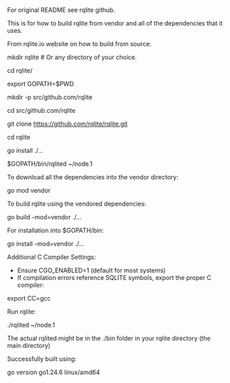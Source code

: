 For original README see rqlite github. 

This is for how to build rqlite from vendor and all of the dependencies that it uses. 



From rqlite.io website on how to build from source: 

mkdir rqlite # Or any directory of your choice.

cd rqlite/

export GOPATH=$PWD

mkdir -p src/github.com/rqlite

cd src/github.com/rqlite

git clone https://github.com/rqlite/rqlite.git

cd rqlite

go install ./...

$GOPATH/bin/rqlited ~/node.1

To download all the dependencies into the vendor directory: 

go mod vendor


To build rqlite using the vendored dependencies: 

go build -mod=vendor ./... 





For installation into $GOPATH/bin: 

go install -mod=vendor ./...




Additional C Compiler Settings: 
- Ensure CGO_ENABLED=1 (default for most systems) 
- If compilation errors reference SQLITE symbols, export the proper C compiler: 

export CC=gcc


Run rqlite: 

./rqlited ~/node.1



The actual rqlited might be in the ./bin folder in your rqlite directory (the main directory)



Successfully built using:

go version go1.24.6 linux/amd64




